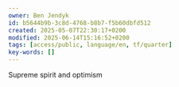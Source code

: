 ```yaml
---
owner: Ben Jendyk
id: b5644b9b-3c8d-4768-b8b7-f5b60dbfd512
created: 2025-05-07T22:30:17+0200
modified: 2025-06-14T15:16:52+0200
tags: [access/public, language/en, tf/quarter]
key-words: []
---
```


Supreme spirit and optimism 
